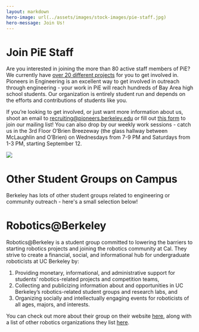 ```yaml
---
layout: markdown
hero-image: url(../assets/images/stock-images/pie-staff.jpg)
hero-message: Join Us!
---
```


<h1>Join PiE Staff</h1>

Are you interested in joining the more than 80 active staff members of PiE? We currently have [over 20 different projects](https://docs.google.com/presentation/d/1KF1FAsCuKvHUKscRc_ESqShYzCyjJBTbqdbACasEM_s/edit?pref=2&pli=1#slide=id.gbb56edada_0_3) for you to get involved in. Pioneers in Engineering is an excellent way to get involved in outreach through engineering - your work in PiE will reach hundreds of Bay Area high school students. Our organization is entirely student run and depends on the efforts and contributions of students like you. 


If you’re looking to get involved, or just want more information about us, shoot an email to recruiting@pioneers.berkeley.edu or fill out [this form](https://docs.google.com/forms/d/1Yiyzjsyio_bC4FRvGLdYg7EoBzHKdJ4ZJYyrRlnuTOM/viewform) to join our mailing list! You can also drop by our weekly work sessions - catch us in the 3rd Floor O’Brien Breezeway (the glass hallway between McLaughlin and O’Brien) on Wednesdays from 7-9 PM and Saturdays from 1-3 PM, starting September 12. 

<img class="img-responsive" src="{{ '/assets/images/join-staff/whyjoinpie.png' | prepend: site.baseurl }}">

<h1>Other Student Groups on Campus</h1>

Berkeley has lots of other student groups related to engineering or community outreach - here's a small selection below!

<h1>Robotics@Berkeley</h1>
Robotics@Berkeley is a student group committed to lowering the barriers to starting robotics projects and joining the robotics community at Cal. They strive to create a financial, social, and informational hub for undergraduate roboticists at UC Berkeley by:

1. Providing monetary, informational, and administrative support for students’ robotics-related projects and competition teams,
2. Collecting and publicizing information about and opportunities in UC Berkeley’s robotics-related student groups and research labs, and
3. Organizing socially and intellectually engaging events for roboticists of all ages, majors, and interests.

You can check out more about their group on their website [here](http://calrobotics.xyz), along with a list of other robotics organizations they list [here](http://calrobotics.xyz/related/).
